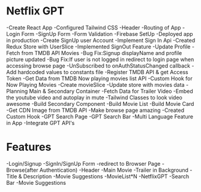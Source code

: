 # Netflix GPT

 -Create React App
 -Configured Tailwind CSS
 -Header
-Routing of App
-Login Form
-SignUp Form
-Form Validation
-Firebase SetUp
-Deployed app in production
-Create SignUp user Account
-Implement Sign In Api
-Created Redux Store with UserSlice
-Implemented SignOut Feature
-Update Profile
-Fetch from TMDB API Movies
-Bug Fix:Signup displayName and profile picture updated
-Bug Fix:If user is not logged in redirect to login page when accessing browse page
-UnSubscribed to onAuthStatusChanged callback
-Add hardcoded values to constants file
-Register TMDB API & get Access Token
-Get Data from TMDB Now playing movies list API
-Custom Hook for Now Playing Movies
-Create movieSlice
-Update store with movies data
-Planning Main & Secondary Container
-Fetch Data for Trailer Video
-Embed the youtube video and autoplay in mute
-Tailwind Classes to look video awesome
-Build Secondary Component
-Build Movie List
-Build Movie Card
-Get CDN Image from TMDB API
-Make browse page amazing
-Created Custom Hook
-GPT Search Page
-GPT Search Bar
-Multi Language Feature in App
-Integrate GPT API's


# Features

-Login/Signup
    -SignIn/SignUp Form
    -redirect to Browser Page
-Browse(after Authentication)
    -Header
    -Main Movie
      -Trailer in Background
        -Title & Description
        -Movie Suggestions
            -MovieList*N
-NetflixGPT
    -Search Bar
    -Movie Suggestions